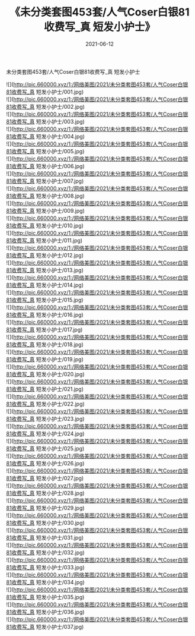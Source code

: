 ﻿---
layout: post
title:  《未分类套图453套/人气Coser白银81收费写_真 短发小护士》
date:   2021-06-12
img: http://pic.660000.xyz/1:/网络美图/2021/未分类套图453套/人气Coser白银81收费写_真 短发小护士/000.jpg
categories: [美女, 清纯, 唯美]
---

未分类套图453套/人气Coser白银81收费写_真 短发小护士

 ![](http://pic.660000.xyz/1:/网络美图/2021/未分类套图453套/人气Coser白银81收费写_真 短发小护士/001.jpg) <br>![](http://pic.660000.xyz/1:/网络美图/2021/未分类套图453套/人气Coser白银81收费写_真 短发小护士/002.jpg) <br>![](http://pic.660000.xyz/1:/网络美图/2021/未分类套图453套/人气Coser白银81收费写_真 短发小护士/003.jpg) <br>![](http://pic.660000.xyz/1:/网络美图/2021/未分类套图453套/人气Coser白银81收费写_真 短发小护士/004.jpg) <br>![](http://pic.660000.xyz/1:/网络美图/2021/未分类套图453套/人气Coser白银81收费写_真 短发小护士/005.jpg) <br>![](http://pic.660000.xyz/1:/网络美图/2021/未分类套图453套/人气Coser白银81收费写_真 短发小护士/006.jpg) <br>![](http://pic.660000.xyz/1:/网络美图/2021/未分类套图453套/人气Coser白银81收费写_真 短发小护士/007.jpg) <br>![](http://pic.660000.xyz/1:/网络美图/2021/未分类套图453套/人气Coser白银81收费写_真 短发小护士/008.jpg) <br>![](http://pic.660000.xyz/1:/网络美图/2021/未分类套图453套/人气Coser白银81收费写_真 短发小护士/009.jpg) <br>![](http://pic.660000.xyz/1:/网络美图/2021/未分类套图453套/人气Coser白银81收费写_真 短发小护士/010.jpg) <br>![](http://pic.660000.xyz/1:/网络美图/2021/未分类套图453套/人气Coser白银81收费写_真 短发小护士/011.jpg) <br>![](http://pic.660000.xyz/1:/网络美图/2021/未分类套图453套/人气Coser白银81收费写_真 短发小护士/012.jpg) <br>![](http://pic.660000.xyz/1:/网络美图/2021/未分类套图453套/人气Coser白银81收费写_真 短发小护士/013.jpg) <br>![](http://pic.660000.xyz/1:/网络美图/2021/未分类套图453套/人气Coser白银81收费写_真 短发小护士/014.jpg) <br>![](http://pic.660000.xyz/1:/网络美图/2021/未分类套图453套/人气Coser白银81收费写_真 短发小护士/015.jpg) <br>![](http://pic.660000.xyz/1:/网络美图/2021/未分类套图453套/人气Coser白银81收费写_真 短发小护士/016.jpg) <br>![](http://pic.660000.xyz/1:/网络美图/2021/未分类套图453套/人气Coser白银81收费写_真 短发小护士/017.jpg) <br>![](http://pic.660000.xyz/1:/网络美图/2021/未分类套图453套/人气Coser白银81收费写_真 短发小护士/018.jpg) <br>![](http://pic.660000.xyz/1:/网络美图/2021/未分类套图453套/人气Coser白银81收费写_真 短发小护士/019.jpg) <br>![](http://pic.660000.xyz/1:/网络美图/2021/未分类套图453套/人气Coser白银81收费写_真 短发小护士/020.jpg) <br>![](http://pic.660000.xyz/1:/网络美图/2021/未分类套图453套/人气Coser白银81收费写_真 短发小护士/021.jpg) <br>![](http://pic.660000.xyz/1:/网络美图/2021/未分类套图453套/人气Coser白银81收费写_真 短发小护士/022.jpg) <br>![](http://pic.660000.xyz/1:/网络美图/2021/未分类套图453套/人气Coser白银81收费写_真 短发小护士/023.jpg) <br>![](http://pic.660000.xyz/1:/网络美图/2021/未分类套图453套/人气Coser白银81收费写_真 短发小护士/024.jpg) <br>![](http://pic.660000.xyz/1:/网络美图/2021/未分类套图453套/人气Coser白银81收费写_真 短发小护士/025.jpg) <br>![](http://pic.660000.xyz/1:/网络美图/2021/未分类套图453套/人气Coser白银81收费写_真 短发小护士/026.jpg) <br>![](http://pic.660000.xyz/1:/网络美图/2021/未分类套图453套/人气Coser白银81收费写_真 短发小护士/027.jpg) <br>![](http://pic.660000.xyz/1:/网络美图/2021/未分类套图453套/人气Coser白银81收费写_真 短发小护士/028.jpg) <br>![](http://pic.660000.xyz/1:/网络美图/2021/未分类套图453套/人气Coser白银81收费写_真 短发小护士/029.jpg) <br>![](http://pic.660000.xyz/1:/网络美图/2021/未分类套图453套/人气Coser白银81收费写_真 短发小护士/030.jpg) <br>![](http://pic.660000.xyz/1:/网络美图/2021/未分类套图453套/人气Coser白银81收费写_真 短发小护士/031.jpg) <br>![](http://pic.660000.xyz/1:/网络美图/2021/未分类套图453套/人气Coser白银81收费写_真 短发小护士/032.jpg) <br>![](http://pic.660000.xyz/1:/网络美图/2021/未分类套图453套/人气Coser白银81收费写_真 短发小护士/033.jpg) <br>![](http://pic.660000.xyz/1:/网络美图/2021/未分类套图453套/人气Coser白银81收费写_真 短发小护士/034.jpg) <br>![](http://pic.660000.xyz/1:/网络美图/2021/未分类套图453套/人气Coser白银81收费写_真 短发小护士/035.jpg) <br>![](http://pic.660000.xyz/1:/网络美图/2021/未分类套图453套/人气Coser白银81收费写_真 短发小护士/036.jpg) <br>![](http://pic.660000.xyz/1:/网络美图/2021/未分类套图453套/人气Coser白银81收费写_真 短发小护士/037.jpg) <br>